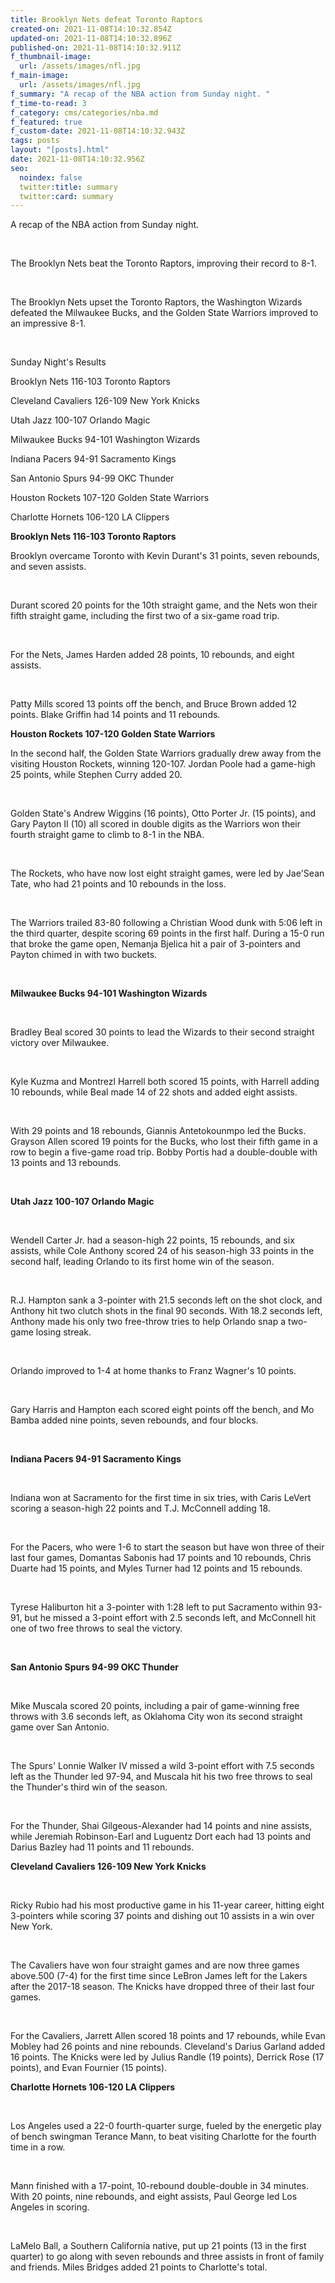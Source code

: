 ```yaml
---
title: Brooklyn Nets defeat Toronto Raptors
created-on: 2021-11-08T14:10:32.854Z
updated-on: 2021-11-08T14:10:32.896Z
published-on: 2021-11-08T14:10:32.911Z
f_thumbnail-image:
  url: /assets/images/nfl.jpg
f_main-image:
  url: /assets/images/nfl.jpg
f_summary: "A recap of the NBA action from Sunday night. "
f_time-to-read: 3
f_category: cms/categories/nba.md
f_featured: true
f_custom-date: 2021-11-08T14:10:32.943Z
tags: posts
layout: "[posts].html"
date: 2021-11-08T14:10:32.956Z
seo:
  noindex: false
  twitter:title: summary
  twitter:card: summary
---
```

A recap of the NBA action from Sunday night. 

 

The Brooklyn Nets beat the Toronto Raptors, improving their record to 8-1. 

 

The Brooklyn Nets upset the Toronto Raptors, the Washington Wizards defeated the Milwaukee Bucks, and the Golden State Warriors improved to an impressive 8-1.

 

Sunday Night's Results

Brooklyn Nets 116-103 Toronto Raptors 

Cleveland Cavaliers 126-109 New York Knicks

Utah Jazz 100-107 Orlando Magic

Milwaukee Bucks 94-101 Washington Wizards

Indiana Pacers 94-91 Sacramento Kings

San Antonio Spurs 94-99 OKC Thunder

Houston Rockets 107-120 Golden State Warriors

Charlotte Hornets 106-120 LA Clippers



**Brooklyn Nets 116-103 Toronto Raptors** 



Brooklyn overcame Toronto with Kevin Durant's 31 points, seven rebounds, and seven assists. 

 

Durant scored 20 points for the 10th straight game, and the Nets won their fifth straight game, including the first two of a six-game road trip.

 

For the Nets, James Harden added 28 points, 10 rebounds, and eight assists. 

 

Patty Mills scored 13 points off the bench, and Bruce Brown added 12 points. Blake Griffin had 14 points and 11 rebounds.



**Houston Rockets 107-120 Golden State Warriors**



In the second half, the Golden State Warriors gradually drew away from the visiting Houston Rockets, winning 120-107. Jordan Poole had a game-high 25 points, while Stephen Curry added 20. 

 

Golden State's Andrew Wiggins (16 points), Otto Porter Jr. (15 points), and Gary Payton II (10) all scored in double digits as the Warriors won their fourth straight game to climb to 8-1 in the NBA.

 

The Rockets, who have now lost eight straight games, were led by Jae'Sean Tate, who had 21 points and 10 rebounds in the loss.

 

The Warriors trailed 83-80 following a Christian Wood dunk with 5:06 left in the third quarter, despite scoring 69 points in the first half. During a 15-0 run that broke the game open, Nemanja Bjelica hit a pair of 3-pointers and Payton chimed in with two buckets.

 

**Milwaukee Bucks 94-101 Washington Wizards**

 

Bradley Beal scored 30 points to lead the Wizards to their second straight victory over Milwaukee. 

 

Kyle Kuzma and Montrezl Harrell both scored 15 points, with Harrell adding 10 rebounds, while Beal made 14 of 22 shots and added eight assists. 

 

With 29 points and 18 rebounds, Giannis Antetokounmpo led the Bucks. Grayson Allen scored 19 points for the Bucks, who lost their fifth game in a row to begin a five-game road trip. Bobby Portis had a double-double with 13 points and 13 rebounds.

 

**Utah Jazz 100-107 Orlando Magic**

 

Wendell Carter Jr. had a season-high 22 points, 15 rebounds, and six assists, while Cole Anthony scored 24 of his season-high 33 points in the second half, leading Orlando to its first home win of the season.

 

R.J. Hampton sank a 3-pointer with 21.5 seconds left on the shot clock, and Anthony hit two clutch shots in the final 90 seconds. With 18.2 seconds left, Anthony made his only two free-throw tries to help Orlando snap a two-game losing streak. 

 

Orlando improved to 1-4 at home thanks to Franz Wagner's 10 points. 

 

Gary Harris and Hampton each scored eight points off the bench, and Mo Bamba added nine points, seven rebounds, and four blocks.

 

**Indiana Pacers 94-91 Sacramento Kings**

 

Indiana won at Sacramento for the first time in six tries, with Caris LeVert scoring a season-high 22 points and T.J. McConnell adding 18. 

 

For the Pacers, who were 1-6 to start the season but have won three of their last four games, Domantas Sabonis had 17 points and 10 rebounds, Chris Duarte had 15 points, and Myles Turner had 12 points and 15 rebounds. 

 

Tyrese Haliburton hit a 3-pointer with 1:28 left to put Sacramento within 93-91, but he missed a 3-point effort with 2.5 seconds left, and McConnell hit one of two free throws to seal the victory.

 

**San Antonio Spurs 94-99 OKC Thunder**

 

Mike Muscala scored 20 points, including a pair of game-winning free throws with 3.6 seconds left, as Oklahoma City won its second straight game over San Antonio. 

 

The Spurs' Lonnie Walker IV missed a wild 3-point effort with 7.5 seconds left as the Thunder led 97-94, and Muscala hit his two free throws to seal the Thunder's third win of the season. 

 

For the Thunder, Shai Gilgeous-Alexander had 14 points and nine assists, while Jeremiah Robinson-Earl and Luguentz Dort each had 13 points and Darius Bazley had 11 points and 11 rebounds.



**Cleveland Cavaliers 126-109 New York Knicks**

 

Ricky Rubio had his most productive game in his 11-year career, hitting eight 3-pointers while scoring 37 points and dishing out 10 assists in a win over New York. 

 

The Cavaliers have won four straight games and are now three games above.500 (7-4) for the first time since LeBron James left for the Lakers after the 2017-18 season. The Knicks have dropped three of their last four games. 

 

For the Cavaliers, Jarrett Allen scored 18 points and 17 rebounds, while Evan Mobley had 26 points and nine rebounds. Cleveland's Darius Garland added 16 points. The Knicks were led by Julius Randle (19 points), Derrick Rose (17 points), and Evan Fournier (15 points).



**Charlotte Hornets 106-120 LA Clippers**

 

Los Angeles used a 22-0 fourth-quarter surge, fueled by the energetic play of bench swingman Terance Mann, to beat visiting Charlotte for the fourth time in a row.

 

Mann finished with a 17-point, 10-rebound double-double in 34 minutes. With 20 points, nine rebounds, and eight assists, Paul George led Los Angeles in scoring. 

 

LaMelo Ball, a Southern California native, put up 21 points (13 in the first quarter) to go along with seven rebounds and three assists in front of family and friends. Miles Bridges added 21 points to Charlotte's total.